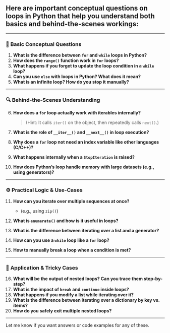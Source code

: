 ## Here are **important conceptual questions** on **loops in Python** that help you understand both basics and behind-the-scenes workings:

---

### 🔁 **Basic Conceptual Questions**

1. **What is the difference between `for` and `while` loops in Python?**
2. **How does the `range()` function work in `for` loops?**
3. **What happens if you forget to update the loop condition in a `while` loop?**
4. **Can you use `else` with loops in Python? What does it mean?**
5. **What is an infinite loop? How do you stop it manually?**

---

### 🔍 **Behind-the-Scenes Understanding**

6. **How does a `for` loop actually work with iterables internally?**

   > (Hint: It calls `iter()` on the object, then repeatedly calls `next()`.)

7. **What is the role of `__iter__()` and `__next__()` in loop execution?**

8. **Why does a `for` loop not need an index variable like other languages (C/C++)?**

9. **What happens internally when a `StopIteration` is raised?**

10. **How does Python’s loop handle memory with large datasets (e.g., using generators)?**

---

### ⚙️ **Practical Logic & Use-Cases**

11. **How can you iterate over multiple sequences at once?**

    * (e.g., using `zip()`)

12. **What is `enumerate()` and how is it useful in loops?**

13. **What is the difference between iterating over a list and a generator?**

14. **How can you use a `while` loop like a `for` loop?**

15. **How to manually break a loop when a condition is met?**

---

### 🧠 **Application & Tricky Cases**

16. **What will be the output of nested loops? Can you trace them step-by-step?**
17. **What is the impact of `break` and `continue` inside loops?**
18. **What happens if you modify a list while iterating over it?**
19. **What is the difference between iterating over a dictionary by key vs. items?**
20. **How do you safely exit multiple nested loops?**

---

Let me know if you want answers or code examples for any of these.
